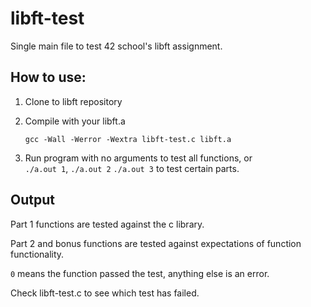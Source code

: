 # libft-test
Single main file to test 42 school's libft assignment.

## How to use:
1. Clone to libft repository

2. Compile with your libft.a

	``` gcc -Wall -Werror -Wextra libft-test.c libft.a ```
    
3. Run program with no arguments to test all functions, or  
```./a.out 1```, ```./a.out 2``` ```./a.out 3``` to test certain parts.

## Output
Part 1 functions are tested against the c library.

Part 2 and bonus functions are tested against expectations of function functionality.

```0``` means the function passed the test, anything else is an error.

Check libft-test.c to see which test has failed.
